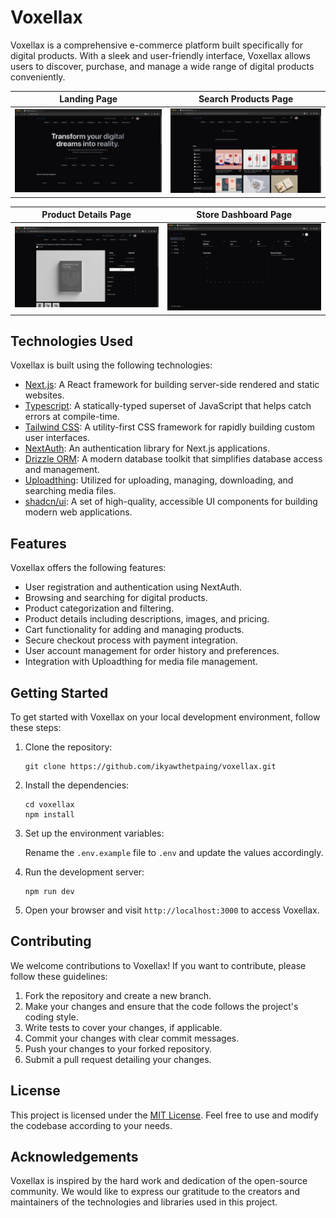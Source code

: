 # Voxellax

Voxellax is a comprehensive e-commerce platform built specifically for digital products. With a sleek and user-friendly interface, Voxellax allows users to discover, purchase, and manage a wide range of digital products conveniently.

| Landing Page                                                                                           | Search Products Page                                                                                                         |
| ------------------------------------------------------------------------------------------------------ | ---------------------------------------------------------------------------------------------------------------------------- |
| [![Voxellax Landing Page](./public/images/screenshots/landing-page.png)](https://voxellax.vercel.app/) | [![Voxellax Search Products Page](./public/images/screenshots/search-products-page.png)](https://voxellax.vercel.app/search) |

| Product Details Page                                                                                                                                                                        | Store Dashboard Page                                                                                                      |
| ------------------------------------------------------------------------------------------------------------------------------------------------------------------------------------------- | ------------------------------------------------------------------------------------------------------------------------- |
| [![Voxellax View Product Page](./public/images/screenshots/view-product.png)](https://voxellax.vercel.app/listing/unleashing-your-potential-a-guide-to-personal-growth-and-success-dr007ad) | [![Voxellax Dashboard Page](./public/images/screenshots/store-dashboard-page.png)](https://voxellax.vercel.app/dashboard) |

## Technologies Used

Voxellax is built using the following technologies:

- [Next.js](https://nextjs.org/): A React framework for building server-side rendered and static websites.
- [Typescript](https://www.typescriptlang.org/): A statically-typed superset of JavaScript that helps catch errors at compile-time.
- [Tailwind CSS](https://tailwindcss.com/): A utility-first CSS framework for rapidly building custom user interfaces.
- [NextAuth](https://next-auth.js.org/): An authentication library for Next.js applications.
- [Drizzle ORM](https://orm.drizzle.team/): A modern database toolkit that simplifies database access and management.
- [Uploadthing](https://uploadthing.com/): Utilized for uploading, managing, downloading, and searching media files.
- [shadcn/ui](https://ui.shadcn.com/): A set of high-quality, accessible UI components for building modern web applications.

## Features

Voxellax offers the following features:

- User registration and authentication using NextAuth.
- Browsing and searching for digital products.
- Product categorization and filtering.
- Product details including descriptions, images, and pricing.
- Cart functionality for adding and managing products.
- Secure checkout process with payment integration.
- User account management for order history and preferences.
- Integration with Uploadthing for media file management.

## Getting Started

To get started with Voxellax on your local development environment, follow these steps:

1. Clone the repository:

   ```
   git clone https://github.com/ikyawthetpaing/voxellax.git
   ```

2. Install the dependencies:

   ```
   cd voxellax
   npm install
   ```

3. Set up the environment variables:

   Rename the `.env.example` file to `.env` and update the values accordingly.

4. Run the development server:

   ```
   npm run dev
   ```

5. Open your browser and visit `http://localhost:3000` to access Voxellax.

## Contributing

We welcome contributions to Voxellax! If you want to contribute, please follow these guidelines:

1. Fork the repository and create a new branch.
2. Make your changes and ensure that the code follows the project's coding style.
3. Write tests to cover your changes, if applicable.
4. Commit your changes with clear commit messages.
5. Push your changes to your forked repository.
6. Submit a pull request detailing your changes.

## License

This project is licensed under the [MIT License](LICENSE). Feel free to use and modify the codebase according to your needs.

## Acknowledgements

Voxellax is inspired by the hard work and dedication of the open-source community. We would like to express our gratitude to the creators and maintainers of the technologies and libraries used in this project.
